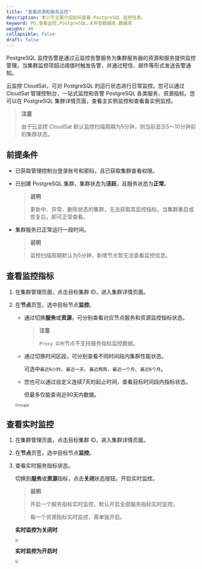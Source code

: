 ```yaml
---
title: "查看资源和服务监控"
description: 本小节主要介绍如何查看 PostgreSQL 监控信息。 
keyword: PG,查看监控,PostgreSQL,关系型数据库,数据库
weight: 40
collapsible: false
draft: false
---
```




PostgreSQL 监控告警是通过云监控告警服务为集群服务器的资源和服务提供监控管理。当集群监控项超过阈值时触发告警，并通过短信、邮件等形式发送告警通知。

云监控 CloudSat，可对 PostgreSQL 的运行状态进行日常监控。您可以通过 CloudSat 管理控制台，一站式监控和告警 PostgreSQL 各类服务、资源指标。您可以在 PostgreSQL 集群详情页面，查看主实例监控和查看备实例监控。

> **注意**
> 
> 由于云监控 CloudSat 默认监控扫描周期为5分钟，则当前显示5～10分钟前的集群状态。

## 前提条件

- 已获取管理控制台登录账号和密码，且已获取集群查看权限。
- 已创建 PostgreSQL 集群，集群状态为**活跃**，且服务状态为**正常**。 
  
   > **说明**
   >
   > 更新中、异常、删除状态的集群，无法获取其监控指标。当集群重启或恢复后，即可正常查看。
  
- 集群服务已正常运行一段时间。
  
   > **说明**
   >
   > 监控扫描周期默认为5分钟，新增节点暂无法查看监控信息。

## 查看监控指标

1. 在集群管理页面，点击目标集群 ID，进入集群详情页面。
2. 在**节点**页签，选中目标节点**监控**。

   - 通过切换**服务**或**资源**，可分别查看对应节点服务和资源监控指标状态。
     
     > **注意**
     >
     > `Proxy 实例`节点不支持服务指标监控数据。
     
   - 通过切换时间区段，可分别查看不同时间段内集群性能状态。
     
     可选中`最近6小时`、`最近一天`、`最近两周`、`最近一个月`、`最近6个月`。
     
   - 您也可以通过自定义连续7天的起止时间，查看目标时间段内指标状态。
   
     但最多仅能查询近90天内数据。
   
   <img src="../../../_images/manual_node_monitor.png" alt="节点监控" style="zoom:50%;" />

## 查看实时监控

1. 在集群管理页面，点击目标集群 ID，进入集群详情页面。

2. 在**节点**页签，选中目标节点**监控**。

3. 查看实时服务指标状态。
   
   切换到**服务**或**资源**指标，点击**关闭**状态按钮，开启实时监控。

   > **说明**
   >
   > 开启一个服务指标实时监控，默认开启全部服务指标实时监控。
   >
   > 每一个资源指标实时监控，需单独开启。

   **实时监控为关闭时**

   <img src="../../../_images/manual_monitor.png" style="zoom:50%;" />

   **实时监控为开启时**

   <img src="../../../_images/manual_monitor_realtime.png" style="zoom:50%;" />
   